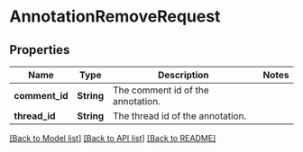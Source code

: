 # AnnotationRemoveRequest

## Properties

Name | Type | Description | Notes
------------ | ------------- | ------------- | -------------
**comment_id** | **String** | The comment id of the annotation. | 
**thread_id** | **String** | The thread id of the annotation. | 

[[Back to Model list]](../README.md#documentation-for-models) [[Back to API list]](../README.md#documentation-for-api-endpoints) [[Back to README]](../README.md)



